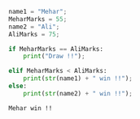 

```python
name1 = "Mehar";
MeharMarks = 55;
name2 = "Ali";
AliMarks = 75;

if MeharMarks == AliMarks:
    print("Draw !!");

elif MeharMarks < AliMarks:
    print(str(name1) + " win !!");
else:
    print(str(name2) + " win !!");
```

    Mehar win !!
    
